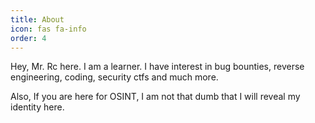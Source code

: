 ```yaml
---
title: About
icon: fas fa-info
order: 4
---
```


Hey, Mr. Rc here.
I am a learner.
I have interest in bug bounties, reverse engineering, coding, security ctfs and much more.

Also, If you are here for OSINT, I am not that dumb that I will reveal my identity here.
